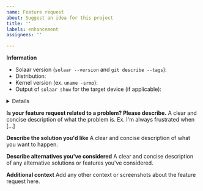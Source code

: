 ```yaml
---
name: Feature request
about: Suggest an idea for this project
title: ''
labels: enhancement
assignees: ''

---
```


**Information**
<!-- Please update to Solaar from this repository before asking for a new feature. -->
- Solaar version (`solaar --version` and `git describe --tags`):
- Distribution:
- Kernel version (ex. `uname -srmo`):
- Output of `solaar show` for the target device (if applicable):

<details>

```
OUTPUT HERE
```
</details>


**Is your feature request related to a problem? Please describe.**
A clear and concise description of what the problem is. Ex. I'm always frustrated when [...]

**Describe the solution you'd like**
A clear and concise description of what you want to happen.

**Describe alternatives you've considered**
A clear and concise description of any alternative solutions or features you've considered.

**Additional context**
Add any other context or screenshots about the feature request here.
